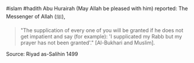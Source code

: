 #islam #hadith 
Abu Hurairah (May Allah be pleased with him) reported: The Messenger of Allah (ﷺ),

>"The supplication of every one of you will be granted if he does not get impatient and say (for example): 'I supplicated my Rabb but my prayer has not been granted'." [Al-Bukhari and Muslim].

Source: Riyad as-Salihin 1499